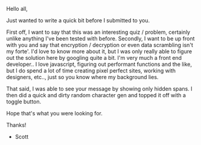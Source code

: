 Hello all, 

Just wanted to write a quick bit before I submitted to you. 

First off, I want to say that this was an interesting quiz / problem, certainly unlike anything I've been tested with before. Secondly, I want to be up front with you and say that encryption / decryption or even data scrambling isn't my forte'. I'd love to know more about it, but I was only really able to figure out the solution here by googling quite a bit. I'm very much a front end developer.. I love javascript, figuring out performant functions and the like, but I do spend a lot of time creating pixel perfect sites, working with designers, etc.., just so you know where my background lies. 

That said, I was able to see your message by showing only hidden spans. I then did a quick and dirty random character gen and topped it off with a toggle button. 

Hope that's what you were looking for. 

Thanks!

- Scott